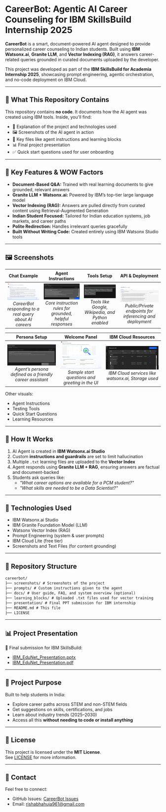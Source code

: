 # CareerBot: Agentic AI Career Counseling for IBM SkillsBuild Internship 2025

**CareerBot** is a smart, document-powered AI agent designed to provide personalized career counseling to Indian students. Built using **IBM Watsonx.ai**, **Granite LLM**, and **Vector Indexing (RAG)**, it answers career-related queries grounded in curated documents uploaded by the developer. 

This project was developed as part of the **IBM SkillsBuild for Academia Internship 2025**, showcasing prompt engineering, agentic orchestration, and no-code deployment on IBM Cloud.

---

## 🧩 What This Repository Contains

This repository contains **no code**. It documents how the AI agent was created using IBM tools. Inside, you'll find:

- 🧠 Explanation of the project and technologies used  
- 🖼️ Screenshots of the AI agent in action  
- 📝 Key files like agent instructions and learning blocks  
- 📊 Final project presentation  
- ✅ Quick start questions used for user onboarding

---

## 🌟 Key Features & WOW Factors

- **Document-Based Q&A:** Trained with real learning documents to give grounded, relevant answers
- **Granite LLM + Watsonx.ai:** Powered by IBM’s top-tier large language model
- **Vector Indexing (RAG):** Answers are pulled directly from curated content using Retrieval-Augmented Generation
- **Indian Student Focused:** Tailored for Indian education systems, job markets, and career paths
- **Polite Redirection:** Handles irrelevant queries gracefully
- **Built Without Writing Code:** Created entirely using IBM Watsonx Studio tools

---

## 🖼️ Screenshots

| Chat Example | Agent Instructions | Tools Setup | API & Deployment |
|:------------:|:------------------:|:-----------:|:----------------:|
| ![Chat](screenshots/chat_example_ai_guidance.png) <br> *CareerBot responding to a real query about AI careers* | ![Instructions](screenshots/agent_instructions_common.png) <br> *Core instruction rules for grounded, helpful responses* | ![Tools](screenshots/tools_configured_ibm_studio.png) <br> *Tools like Google, Wikipedia, and Python enabled* | ![API](screenshots/api_reference_ibm.png) <br> *Public/Private endpoints for inferencing and deployment* |

| Persona Setup | Welcome Panel | IBM Cloud Resources |
|:-------------:|:-------------:|:-------------------:|
| ![Persona](screenshots/agent_instructions_persona.png) <br> *Agent’s persona defined as a friendly career assistant* | ![Welcome](screenshots/welcome_and_start_questions.png) <br> *Sample start questions and greeting in the UI* | ![Resources](screenshots/ibm_cloud_resources_used.png) <br> *IBM Cloud services like watsonx.ai, Storage used* |

Other visuals:
- Agent Instructions
- Testing Tools
- Quick Start Questions
- Learning Resources

---

## 📑 How It Works

1. AI Agent is created in **IBM Watsonx.ai Studio**
2. Custom **instructions and guardrails** are set to limit hallucination
3. Multiple `.txt` learning files are uploaded to the **Vector Index**
4. Agent responds using **Granite LLM + RAG**, ensuring answers are factual and document-backed
5. Students ask queries like:
   - *"What career options are available for a PCM student?"*
   - *"What skills are needed to be a Data Scientist?"*

---

## 🧠 Technologies Used

- IBM Watsonx.ai Studio
- IBM Granite Foundation Model (LLM)
- Watsonx Vector Index (RAG)
- Prompt Engineering (system & user prompts)
- IBM Cloud Lite (free tier)
- Screenshots and Text Files (for content grounding)

---

## 📁 Repository Structure

```
careerbot/
├── screenshots/ # Screenshots of the project
├── prompts/ # Custom instructions given to the agent
├── docs/ # User guide, FAQ, and system overview (optional)
├── learning_blocks/ # Uploaded .txt files used for vector training
├── presentation/ # Final PPT submission for IBM internship
├── README.md # This file
├── LICENSE
```

---

## 📊 Project Presentation

🎤 Final submission for IBM SkillsBuild:
- [IBM_EduNet_Presentation.pptx](presentation/IBM_EduNet_Presentation.pptx)
- [IBM_EduNet_Presentation.pdf](presentation/IBM_EduNet_Presentation.pdf)

---

## 🤝 Project Purpose

Built to help students in India:
- Explore career paths across STEM and non-STEM fields
- Get suggestions on skills, certifications, and jobs
- Learn about industry trends (2025–2030)
- Access all this **without needing to code or install anything**

---

## 📄 License

This project is licensed under the **MIT License**.  
See [LICENSE](LICENSE) for more information.

---

## 🙋 Contact

Feel free to connect:

- GitHub Issues: [CareerBot Issues](https://github.com/rishabhahuja12/careerbot/issues)
- Email: rishabhahuja961@gmail.com
